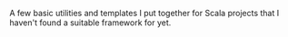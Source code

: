 A few basic utilities and templates I put together for Scala projects that I haven't found a suitable framework for yet.
